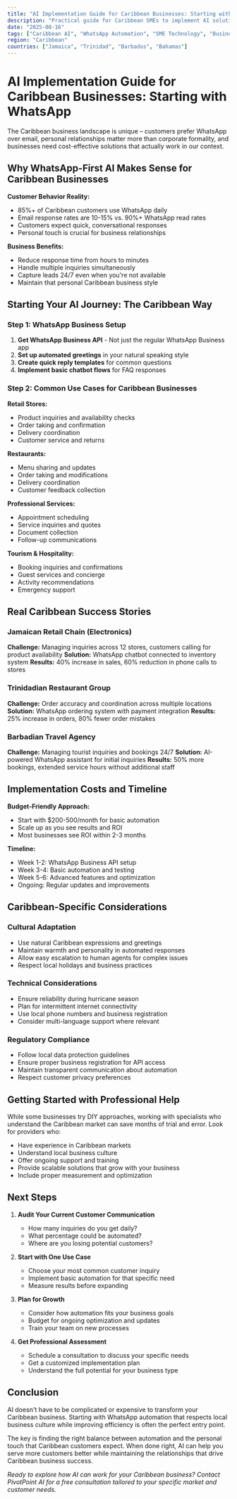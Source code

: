 ```yaml
---
title: "AI Implementation Guide for Caribbean Businesses: Starting with WhatsApp"
description: "Practical guide for Caribbean SMEs to implement AI solutions that work with local business practices and customer preferences."
date: "2025-08-16"
tags: ["Caribbean AI", "WhatsApp Automation", "SME Technology", "Business Growth"]
region: "Caribbean"
countries: ["Jamaica", "Trinidad", "Barbados", "Bahamas"]
---
```


# AI Implementation Guide for Caribbean Businesses: Starting with WhatsApp

The Caribbean business landscape is unique – customers prefer WhatsApp over email, personal relationships matter more than corporate formality, and businesses need cost-effective solutions that actually work in our context.

## Why WhatsApp-First AI Makes Sense for Caribbean Businesses

**Customer Behavior Reality:**
- 85%+ of Caribbean customers use WhatsApp daily
- Email response rates are 10-15% vs. 90%+ WhatsApp read rates
- Customers expect quick, conversational responses
- Personal touch is crucial for business relationships

**Business Benefits:**
- Reduce response time from hours to minutes
- Handle multiple inquiries simultaneously
- Capture leads 24/7 even when you're not available
- Maintain that personal Caribbean business style

## Starting Your AI Journey: The Caribbean Way

### Step 1: WhatsApp Business Setup
1. **Get WhatsApp Business API** - Not just the regular WhatsApp Business app
2. **Set up automated greetings** in your natural speaking style
3. **Create quick reply templates** for common questions
4. **Implement basic chatbot flows** for FAQ responses

### Step 2: Common Use Cases for Caribbean Businesses

**Retail Stores:**
- Product inquiries and availability checks
- Order taking and confirmation
- Delivery coordination
- Customer service and returns

**Restaurants:**
- Menu sharing and updates  
- Order taking and modifications
- Delivery coordination
- Customer feedback collection

**Professional Services:**
- Appointment scheduling
- Service inquiries and quotes
- Document collection
- Follow-up communications

**Tourism & Hospitality:**
- Booking inquiries and confirmations
- Guest services and concierge
- Activity recommendations
- Emergency support

## Real Caribbean Success Stories

### Jamaican Retail Chain (Electronics)
**Challenge:** Managing inquiries across 12 stores, customers calling for product availability
**Solution:** WhatsApp chatbot connected to inventory system
**Results:** 40% increase in sales, 60% reduction in phone calls to stores

### Trinidadian Restaurant Group
**Challenge:** Order accuracy and coordination across multiple locations
**Solution:** WhatsApp ordering system with payment integration
**Results:** 25% increase in orders, 80% fewer order mistakes

### Barbadian Travel Agency
**Challenge:** Managing tourist inquiries and bookings 24/7
**Solution:** AI-powered WhatsApp assistant for initial inquiries
**Results:** 50% more bookings, extended service hours without additional staff

## Implementation Costs and Timeline

**Budget-Friendly Approach:**
- Start with $200-500/month for basic automation
- Scale up as you see results and ROI
- Most businesses see ROI within 2-3 months

**Timeline:**
- Week 1-2: WhatsApp Business API setup
- Week 3-4: Basic automation and testing
- Week 5-6: Advanced features and optimization
- Ongoing: Regular updates and improvements

## Caribbean-Specific Considerations

### Cultural Adaptation
- Use natural Caribbean expressions and greetings
- Maintain warmth and personality in automated responses  
- Allow easy escalation to human agents for complex issues
- Respect local holidays and business practices

### Technical Considerations
- Ensure reliability during hurricane season
- Plan for intermittent internet connectivity
- Use local phone numbers and business registration
- Consider multi-language support where relevant

### Regulatory Compliance
- Follow local data protection guidelines
- Ensure proper business registration for API access
- Maintain transparent communication about automation
- Respect customer privacy preferences

## Getting Started with Professional Help

While some businesses try DIY approaches, working with specialists who understand the Caribbean market can save months of trial and error. Look for providers who:

- Have experience in Caribbean markets
- Understand local business culture
- Offer ongoing support and training
- Provide scalable solutions that grow with your business
- Include proper measurement and optimization

## Next Steps

1. **Audit Your Current Customer Communication**
   - How many inquiries do you get daily?
   - What percentage could be automated?
   - Where are you losing potential customers?

2. **Start with One Use Case**
   - Choose your most common customer inquiry
   - Implement basic automation for that specific need
   - Measure results before expanding

3. **Plan for Growth**
   - Consider how automation fits your business goals
   - Budget for ongoing optimization and updates
   - Train your team on new processes

4. **Get Professional Assessment**
   - Schedule a consultation to discuss your specific needs
   - Get a customized implementation plan
   - Understand the full potential for your business type

## Conclusion

AI doesn't have to be complicated or expensive to transform your Caribbean business. Starting with WhatsApp automation that respects local business culture while improving efficiency is often the perfect entry point.

The key is finding the right balance between automation and the personal touch that Caribbean customers expect. When done right, AI can help you serve more customers better while maintaining the relationships that drive Caribbean business success.

*Ready to explore how AI can work for your Caribbean business? Contact PivotPoint AI for a free consultation tailored to your specific market and customer needs.*
